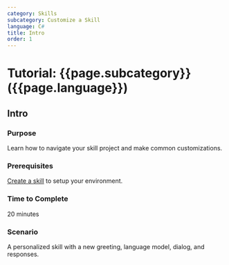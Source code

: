 ```yaml
---
category: Skills
subcategory: Customize a Skill
language: C#
title: Intro
order: 1
---
```


# Tutorial: {{page.subcategory}} ({{page.language}})

## Intro

### Purpose

Learn how to navigate your skill project and make common customizations.

### Prerequisites

[Create a skill]({{site.baseurl}}/tutorials/csharp/create-skill/1_intro) to setup your environment.

### Time to Complete

20 minutes

### Scenario

A personalized skill with a new greeting, language model, dialog, and responses.
